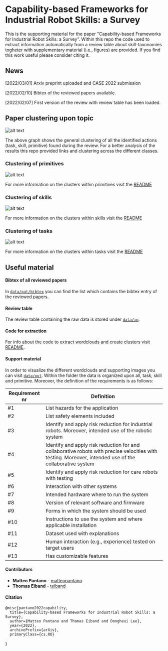 # Capability-based Frameworks for Industrial Robot Skills: a Survey

This is the supporting material for the paper "Capability-based Frameworks for Industrial Robot Skills: a Survey". Within this repo the code used to extract information automatically from a review table about skill-taxonomies togheter with supplementary material (i.e., figures) are provided.  If you find this work useful please consider citing it.

## News 

[2022/03/01] Arxiv preprint uploaded and CASE 2022 submission

[2022/02/10] Bibtex of the reviewed papers available.

[2022/02/07] First version of the review with review table has been loaded.

## Paper clustering upon topic

![alt text](https://github.com/teiband/industrial-skill-review/blob/main/data/out/all/kmeans10all.png?raw=true)

The above graph shows the general clustering of all the identified actions (task, skill, primitive) found during the review. For a better analysis of the results this repo provided links and clustering across the different classes.

### Clustering of primitives

![alt text](https://github.com/teiband/industrial-skill-review/blob/main/data/out/primitive/kmeans10primitive.png?raw=true)

For more information on the clusters within primitives visit the [README](data/out/primitive/README.md)

### Clustering of skills

![alt text](https://github.com/teiband/industrial-skill-review/blob/main/data/out/skill/kmeans10skill.png?raw=true)

For more information on the clusters within skills visit the [README](data/out/skill/README.md)

### Clustering of tasks

![alt text](https://github.com/teiband/industrial-skill-review/blob/main/data/out/task/kmeans10task.png?raw=true)

For more information on the clusters within tasks visit the [README](data/out/task/README.md)

## Useful material

#### **Bibtex of all reviewed papers**

In [`data/out/bibtex`](data/out/bibtex.bib) you can find the list which contains the bibtex entry of the reviewed papers.

#### **Review table**

The review table containing the raw data is stored under [`data/in`](data/in/).

#### **Code for extraction**

For info about the code to extract wordclouds and create clusters visit [README](src/README.md).

#### **Support material**

In order to visualize the different wordclouds and supporting images you can visit [`data/out`](data/out/). Within the folder the data is organized upon all, task, skill and primitive. Moreover, the definition of the requirements is as follows:

Requirement nr | Definition
--- | --- 
#1 | List hazards for the application
#2 | List safety elements included 
#3 | Identify and apply risk reduction for industrial robots. Moreover, intended use of the robotic system
#4 | Identify and apply risk reduction for and collaborative robots with precise velocities with testing. Moreover, intended use of the collaborative system
#5 | Identify and apply risk reduction for care robots with testing
#6 | Interaction with other systems
#7 | Intended hardware where to run the system
#8 | Version of relevant software and firmware
#9 | Forms in which the system should be used 
#10 | Instructions to use the system and where applicable installation
#11 | Dataset used with explanations
#12 | Human interaction (e.g., experience) tested on target users
#13 | Has customizable features

#### **Contributors**

* **Matteo Pantano** - [matteopantano](https://github.com/matteopantano)
* **Thomas Eiband** - [teiband](https://github.com/teiband)

#### **Citation**

    @misc{pantano2022capability,
      title={Capability-based Frameworks for Industrial Robot Skills: a Survey}, 
      author={Matteo Pantano and Thomas Eiband and Dongheui Lee},
      year={2022},
      archivePrefix={arXiv},
      primaryClass={cs.RO}
}
